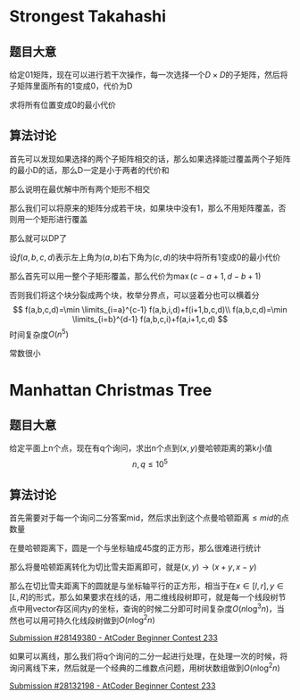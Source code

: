 # **Strongest Takahashi**

## 题目大意

给定01矩阵，现在可以进行若干次操作，每一次选择一个$D\times D$的子矩阵，然后将子矩阵里面所有的1变成0，代价为D

求将所有位置变成0的最小代价

## 算法讨论

首先可以发现如果选择的两个子矩阵相交的话，那么如果选择能过覆盖两个子矩阵的最小D的话，那么D一定是小于两者的代价和

那么说明在最优解中所有两个矩形不相交

那么我们可以将原来的矩阵分成若干块，如果块中没有1，那么不用矩阵覆盖，否则用一个矩形进行覆盖

那么就可以DP了

设$f(a,b,c,d)$表示左上角为$(a,b)$右下角为$(c,d)$的块中将所有1变成0的最小代价

那么首先可以用一整个子矩形覆盖，那么代价为$\max(c-a+1,d-b+1)$

否则我们将这个块分裂成两个块，枚举分界点，可以竖着分也可以横着分
$$
f(a,b,c,d)=\min \limits_{i=a}^{c-1} f(a,b,i,d)+f(i+1,b,c,d)\\
f(a,b,c,d)=\min \limits_{i=b}^{d-1} f(a,b,c,i)+f(a,i+1,c,d)
$$
时间复杂度$O(n^5)$

常数很小

# **Manhattan Christmas Tree**

## 题目大意

给定平面上n个点，现在有q个询问，求出n个点到$(x,y)$曼哈顿距离的第k小值
$$
n,q\leq 10^5
$$

## 算法讨论

首先需要对于每一个询问二分答案mid，然后求出到这个点曼哈顿距离$\leq mid$的点数量

在曼哈顿距离下，圆是一个与坐标轴成45度的正方形，那么很难进行统计

那么将曼哈顿距离转化为切比雪夫距离即可，就是$(x,y)\rightarrow (x+y,x-y)$

那么在切比雪夫距离下的圆就是与坐标轴平行的正方形，相当于在$x\in[l,r],y\in [L,R]$的形式，那么如果要求在线的话，用二维线段树即可，就是每一个线段树节点中用vector存区间内y的坐标，查询的时候二分即可时间复杂度$O(n\log ^3n)$，当然也可以用可持久化线段树做到$O(n\log ^2n)$

[Submission #28149380 - AtCoder Beginner Contest 233](https://atcoder.jp/contests/abc233/submissions/28149380)

如果可以离线，那么我们将q个询问的二分一起进行处理，在处理一次的时候，将询问离线下来，然后就是一个经典的二维数点问题，用树状数组做到$O(n\log ^2 n)$

[Submission #28132198 - AtCoder Beginner Contest 233](https://atcoder.jp/contests/abc233/submissions/28132198)

